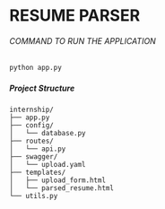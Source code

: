 # RESUME PARSER

###### COMMAND TO RUN THE APPLICATION 
```bash
python app.py 
 ```


##### Project Structure
 ```
internship/
├── app.py
├── config/
│   └── database.py
├── routes/
│   └── api.py
├── swagger/
│   └── upload.yaml
├── templates/
│   ├── upload_form.html
│   └── parsed_resume.html
└── utils.py
```

